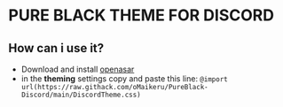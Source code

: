 # PURE BLACK THEME FOR DISCORD

## How can i use it?

- Download and install [openasar](https://openasar.dev/)
- in the **theming** settings copy and paste this line: 
`@import url(https://raw.githack.com/oMaikeru/PureBlack-Discord/main/DiscordTheme.css)`
